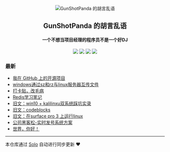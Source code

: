 <p align="center"><img alt="GunShotPanda 的胡言乱语" src="https://static.b3log.org/images/brand/solo-32.png"></p><h2 align="center">
GunShotPanda 的胡言乱语
</h2>

<h4 align="center">一个不想当项目经理的程序员不是一个好DJ</h4>
<p align="center"><a title="GunShotPanda 的胡言乱语" target="_blank" href="https://github.com/GunShotPanda/solo-blog"><img src="https://img.shields.io/github/last-commit/GunShotPanda/solo-blog.svg?style=flat-square&color=FF9900"></a>
<a title="GitHub repo size in bytes" target="_blank" href="https://github.com/GunShotPanda/solo-blog"><img src="https://img.shields.io/github/repo-size/GunShotPanda/solo-blog.svg?style=flat-square"></a>
<a title="Solo Version" target="_blank" href="https://github.com/b3log/solo/releases"><img src="https://img.shields.io/badge/solo-3.6.3-f1e05a.svg?style=flat-square&color=blueviolet"></a>
<a title="Hits" target="_blank" href="https://github.com/b3log/hits"><img src="https://hits.b3log.org/GunShotPanda/solo-blog.svg"></a></p>

### 最新

* [我在 GitHub 上的开源项目](http://www.lipeiran.cn/my-github-repos)
* [windows通过sz和rz与linux服务器互传文件](http://www.lipeiran.cn/articles/2019/09/02/1567409262221.html)
* [打卡贴，改毛病](http://www.lipeiran.cn/articles/2019/08/15/1565879298267.html)
* [Redis学习笔记](http://www.lipeiran.cn/articles/2019/08/14/1565770847322.html)
* [旧文：win10 + kalilinxu双系统踩坑实录](http://www.lipeiran.cn/articles/2019/08/09/1565352643618.html)
* [旧文：codeblocks](http://www.lipeiran.cn/articles/2019/08/09/1565351904043.html)
* [旧文：在surface pro 3 上运行linux](http://www.lipeiran.cn/articles/2019/08/09/1565351572974.html)
* [公司黑客松-实时发号系统方案](http://www.lipeiran.cn/articles/2019/08/09/1565282884960.html)
* [世界，你好！](http://www.lipeiran.cn/hello-solo)



---

本仓库通过 [Solo](https://github.com/b3log/solo) 自动进行同步更新 ❤️ 